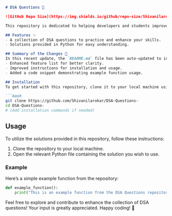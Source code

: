 ```markdown
# DSA Questions 🚀

![GitHub Repo Size](https://img.shields.io/github/repo-size/Shivanilarokar/DSA-Questions-) ![Contributors](https://img.shields.io/github/contributors/Shivanilarokar/DSA-Questions-) ![Issues](https://img.shields.io/github/issues/Shivanilarokar/DSA-Questions-)

This repository is dedicated to helping developers and students improve their skills in Data Structures and Algorithms (DSA) through a collection of curated questions and solutions.

## Features ✨
- A collection of DSA questions to practice and enhance your skills.
- Solutions provided in Python for easy understanding.

## Summary of the Changes 📝
In this recent update, the `README.md` file has been auto-updated to include:
- Enhanced feature list for better clarity.
- Improved instructions for installation and usage.
- Added a code snippet demonstrating example function usage.

## Installation
To get started with this repository, clone it to your local machine using the following command:

```bash
git clone https://github.com/Shivanilarokar/DSA-Questions-
cd DSA-Questions-
# (Add installation commands if needed)
```

## Usage
To utilize the solutions provided in this repository, follow these instructions:

1. Clone the repository to your local machine.
2. Open the relevant Python file containing the solution you wish to use.

### Example
Here’s a simple example function from the repository:

```python
def example_function():
    print("This is an example function from the DSA Questions repository.")
```

Feel free to explore and contribute to enhance the collection of DSA questions! Your input is greatly appreciated. Happy coding! 🚀
```
